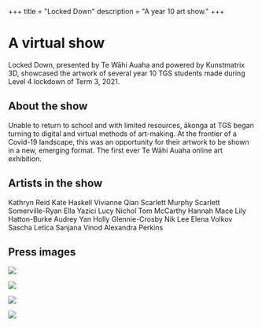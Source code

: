 +++
title = "Locked Down"
description = "A year 10 art show."
+++

# A virtual show

Locked Down, presented by Te Wāhi Auaha and powered by Kunstmatrix 3D, showcased the artwork of several year 10 TGS students made during Level 4 lockdown of Term 3, 2021. 

## About the show

Unable to return to school and with limited resources, ākonga at TGS began turning to digital and virtual methods of art-making. At the frontier of a Covid-19 landscape, this was an opportunity for their artwork to be shown in a new, emerging format. The first ever Te Wāhi Auaha online art exhibition.

## Artists in the show

Kathryn Reid
Kate Haskell
Vivianne Qian
Scarlett Murphy
Scarlett Somerville-Ryan
Ella Yazici
Lucy Nichol
Tom McCarthy
Hannah Mace
Lily Hatton-Burke
Audrey Yan
Holly Glennie-Crosby
Nik Lee
Elena Volkov
Sascha Letica
Sanjana Vinod
Alexandra Perkins
 
## Press images

![](https://exhibition.tewahi.com/media/locked-down/a2.png)



![](https://exhibition.tewahi.com/media/locked-down/a3.png)



![](https://exhibition.tewahi.com/media/locked-down/a4.png)



![](https://exhibition.tewahi.com/media/locked-down/a5.png)
